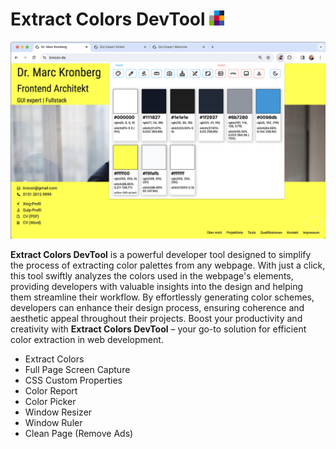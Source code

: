 # Extract Colors DevTool <img style="width:24px;" src="https://github.com/guiexperttable/extract-colors-chrome-extension/blob/3751f54cfc98a4125ceb20719faed37b301e38ef/src/icon/logo-128.png?raw=true">




<img style="width: 640px" src="https://github.com/guiexperttable/extract-colors-chrome-extension/blob/main/doc/screenshot_01.png?raw=true">


**Extract Colors DevTool** is a powerful developer tool designed to simplify the process of extracting color palettes from
any webpage. With just a click, this tool swiftly analyzes the colors used in the webpage's elements, providing
developers with valuable insights into the design and helping them streamline their workflow. By effortlessly generating
color schemes, developers can enhance their design process, ensuring coherence and aesthetic appeal throughout their
projects. Boost your productivity and creativity with **Extract Colors DevTool** – your go-to solution for efficient
color extraction in web development.

- Extract Colors
- Full Page Screen Capture
- CSS Custom Properties
- Color Report
- Color Picker
- Window Resizer
- Window Ruler
- Clean Page (Remove Ads)

